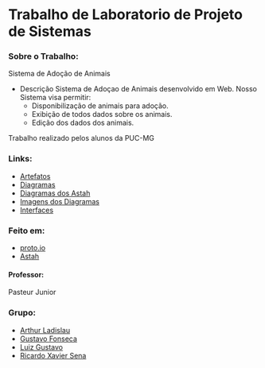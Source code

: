 # Trabalho de Laboratorio de Projeto de Sistemas

### Sobre o Trabalho:
Sistema de Adoção de Animais

- Descrição
    Sistema de Adoçao de Animais desenvolvido em Web.
    Nosso Sistema visa permitir: 
    * Disponibilização de animais para adoção.
    * Exibição de todos dados sobre os animais.
    * Edição dos dados dos animais.


Trabalho realizado pelos alunos da PUC-MG 

### Links:
- [Artefatos](Artefatos)
- [Diagramas](Diagramas)
- [Diagramas dos Astah](Diagramas/Astah)
- [Imagens dos Diagramas](Diagramas/Imagens)
- [Interfaces](Interfaces)

### Feito em:
- [proto.io](https://proto.io/)
- [Astah](http://astah.net/)

#### Professor: 
Pasteur Junior

### Grupo:
- [Arthur Ladislau](https://github.com/ArthurLPereira)
- [Gustavo Fonseca](https://github.com/GustavoHMFonseca)
- [Luiz Gustavo](https://github.com/Luizgustavo358)
- [Ricardo Xavier Sena](https://github.com/KakaSena)
